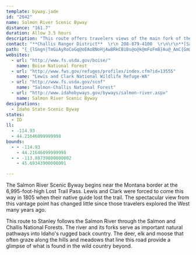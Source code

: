 ```yaml
---
template: byway.jade
id: "2042"
name: Salmon River Scenic Byway
distance: "161.7"
duration: Allow 3.5 hours
description: "This route offers travelers views of the main fork of the Salmon River from near its headwaters as well as views of the White Cloud, Lemhi and Bitterroot mountains and the Lost River."
contact: "**Challis Ranger District**  \r\n 208-879-4100  \r\n\r\n**[Salmon-Challis National Forest](http://www.fs.fed.us/r4/sc/)**\r\n208-756-5100\r\n\r\n**[Sawtooth National Forest](http://www.fs.fed.us/r4/sawtooth/)**\r\n208-737-3200"
path: "{_{lGngn|TmGiAyRoCoGq@oEAoBNoHjAwBRkCBiBs@o@k@mFoFmB}Au@_AmC{Gm@qBUmF[}Bg@iBgEiJuAoDoAwBwAeBiC{DoHoQmA{BaD_FiEoH}GmMeF{IcAyB_@sA_@eCQ_Ge@cDgEuRmDwQaByHQgDhAaLNwD@{CKuAc@}BoCgJkAuH]mAcAsAi@_@cEgAcBeA}EyBuAgBa@cAa@uBMyD?eFViB~CaMn@sDH_ABeIJaIEaEIeAy@oCoAcB}VaXsAqCoA{Ei@sEi@aSQaC{AmG_AgCuByDc@g@sBiAgBUqBDwXe@gC]kBg@oB_A{B{AyAkAYe@gFcN_LcToBgE[_BKwB@y@h@mC`@aAvAmBnA_AlB}@nDmAlCyA`EaD|BqDl@oAz@}Bd@aBj@iCf@sDZ_GRsCNm@Ne@h@s@rDqCnByCXy@Js@BgDQeFQuBQmA]q@uDaFq@eBOkAKaB?_BBk@d@oDAmF]_Es@uCy@eF}@aLa@mA}@aA{DyBaA}@e@y@cAaDKy@?{Dj@mFx@wFBwBOcAa@kAeCqDe@oAcAiFIsAB_Bd@sDbDaSpDyRZeAr@sAh@s@nDcDlBoDZeAV{AJeCEyAM}@kAaCqIiHe@w@]mAYsB_@sGHoFh@eEHsAIyASy@u@mA_Aq@wBgAoBeB}ByEsBoFQqACgANgCnAqG`AuC~CmH~AaC|FqGl@{AJmA?yB_AsE_@eAmDcF_@eBO_CCmADyAv@{F@cAa@{HCkBNcEl@aINsE?kBEy@[sAkAaDo@_Fg@uA_AeBoAyCiA_EcEuHo@mBwC{K{@yDc@gD@eBH{@rC{VBeD_@{Hc@oTH{ANqAXu@bBqC`@{@Ry@Bk@OgB_@}@w@k@e@M_CMqE?sA_@w@s@{DuGc@yAOkBBeCJgA\\mAZi@`Au@nFeClAy@fK{MbBuCh@yAbAyCTmAj@wDBmDYoDsBaHK_A?eAd@gExAsGLsAJsCHeIJcBh@sC`DgMtAsErBgDxBmCh@kAr@kCxAqK@sAG_BqD_NKcCJyBNiAdAcC|DeGjCyETu@n@wFb@oIh@uBbDsIXmADsBh@{IZgD|@eCrCgDnBeBlAyA|CkEn@yAvA{E`DmJr@uAbB_B|Aw@bHiBhBiAxBoBd@s@Zy@Jy@OyAcBeFu@yAiD_E{E{DkKsLoAiB}@qBY{@YyBA_ADmB\\_FhBiKjAsChCeEpAaC`AsDhKeh@xA{HxAcMf@kHZaI?uDIyAc@kCo@iBsBmE[cAa@mBe@aGO{Dc@qCu@gDiAsDcP{e@}@_DMcA?yAd@mBXa@fB_AhDeAhAg@n@k@r@gAj@sA^wAVyBDaDo@aTOwJNkDr@cJJgDIsD[kCcBuGsDuO}@gDe@_CYgDc@{IKqFNiCXwBd@{AbAyBhHuMl@kBVkAFaCEuBIoA[uAgE_MqGoPs@gCs@uDa@wDmAyTHkCRuB`@}BlB{Hn@oG?kCKoAqCoQAqAH_BLeAzCiItCuKvAgEj@kArBsBv@e@xAa@fIq@r@Mt@i@v@cAJk@NaBCwBO{@[y@i@q@w@_A_EyCyCaAaB]}M[{BWeA_@o@y@s@{BOeAEyAf@yIz@iMC{Ge@_FsDwTOwA?mAT_Bn@mB|@aAlFyDd@s@b@_AZqAlRwsAZ_FAyAWgC[_Be@oAi@eA}@eAkIgGa@m@YkAEqADmAXu@d@o@~@i@xLyEhBmAbCeCxA{B`AkCf@kE?aC_@mCiAsFy@uFMsAIcBBiBRwF^oDXkAlDgNhEqQtAyG|@oIHuCCkA]gFqEe]i@mJ}@um@OmDKw@m@eCoBcEmE{GyA}A}CkCsB{AyDyBcP_HoBaA}@y@i@k@{@aCY{AIcB?oAVwB`B}J`VgsAhAgF~@_DbC_GbCcEtCeDjBgB`BgAfDeBvI_D~@q@|@{@`A}Bl@uCbAaLCsBAs@YeBm@{BoCmEiC_FuBuF}AqG_CwSc@mBqA{Ck@_AoB_B_JsCySgGyDeBsBgBiBsBy@kAeBuD}Mee@_AkEYcDCwCPcDbE{^RgCF_B?gFYiG{@mIc@_DeBmIg@cDo@_KsA}LCiCL{BRsA^eBd@uA~AeD~HqRnBeF~@yCl@kCb@oF@gCImCoCoXiBiU?yAn@}IjA_GpAeEzPac@t@mDNgCAmDWyCWkBsBiISyAEcCHcJM{EcAuROuIBcCr@eShAiSx@_JhAoIbB{HtBoI\\eBPgDB_BOgDCmBfAeNJiCIwGQaEc@gFoBs\\IkC?wJIiAc@eC_@{Ay@gBo@gAoVsWwAaB}AeCwFoKkDiE{FeFiUcRqJoHiCkCqDgHuAgG[eCy@oLQyA[wAYcAcAkBkAqAwBmAyAY}AAePh@oDOgBWoBm@}BkAsBeBwBaCkAeBy@gBmCgJs@oHg@yJg@gE[oA}@iCu@{AaAsAqAmA}AeAiAe@mI_BuHoByAk@qIeEwImFoJaFyJaGmSaLsc@cW{KyEwGcBg[qGuAEy@HcCt@uEdBiCd@yBLcDSaL}BmPaAuC?iCPcSzBiCJwDYoBe@sB_AwBsA}C{C{A_CuDeIqCuDw@s@iAw@sDgAkY_HkBu@cDsBiA_AsAmBaBwCkBuFo@eDc@mDIiDHqJEwFWeDa@sBc@yAy@kBuNeYiAmBwBaBcCy@kCWi@@qHrBoAHsBIo@O{JeEmG{BuDeAiFy@}De@cHM{HRib@fC_Bd@aJnE}Bb@iBDsCe@gCmA{@}@uZ_`@kByCiIiS{AuBsAeAqCsA{@SeCIwC\\qBx@yBfBoAjByCxGwQtg@q@~AcAxA_BnA}A^oA?mAOo@Yov@yf@uNaM}CyAqUmJwF{CkRaLy@s@{AmB}@qBcAmE}@sCwAuCmAcAoQiGwAWuBYgOMaCe@}B_AmGmEqEyD_BuBcBkC_BkDsAmDwAcFqO{p@oBmGgBsDqDoFeDyCs@YmCe@oBCs@JuA\\}Ar@y@n@_CbCiBrAcBRiPqA}HaAgF_@sDEwCJ}Fl@{LjBsFLaIk@yKmA{d@aGuHkAmFsAcE{A}H_Eac@wVoGeEcDgCkH_IgDmEeD}FeEsIoH}Q}CxCaF`E_h@r^wFjDsx@xb@_GdCeFrAkGn@qo@H{KKcC_@yAg@oCcB}BiBuvCwhCsEsDgFyB}A_@wEa@mFZeDx@eOrGaFxAmEr@}GJcTgCkKqBgKmC_N_FyBi@etAsX{AAwBRkJ~BcC^wBJqDCyD_@yF{@kHeBoFy@{KaAsCEaBLyD~@mEdByEtAqAPsBAgO_E}Cq@kLu@oSkB}B_@gEkBoCiCwBkDy@mBgI{Z_A{BiAkBs@{@_DgCqi@__@oBeBwDsEmQ}XsBkE}D_KiBeDu@y@_CgBk\\gOyA_AiC{BwS{XgIiLyBaE}BsF_AgCiB_Hy@kE_AiHiEoo@aBgMyPos@}J_a@{CoRi@{Bm@wBgCcFqKuVmAmEyAaHiFah@i@mRYaDcBcNEw@CoOb@eWWkEi@gEaAuDs@kBiBaDqCsCeAs@gCkAcGsAuAk@eN{GyAeAqAsAqAmBaBkEeLaa@aAcB}@}@uBqA}@WiE[}TeA}C@iB\\gBt@oFpEg@^eAZ}@NeA@iBQyAg@sA_AuA_BmFqIwAcB}{@wt@qCaCiCcD{AiCal@wfAyB_DaIoIc@s@y@yBiA{D}@sBUYuAqA}Am@eAKiA?_OfFs@KsD{Ci@s@mA_DmDwOkA_CgCsDkAq@}E?{BS{Ay@gAkAkC{DkKoMgF{H_AeCkBcKkLsr@q@oBc@w@oPiUmAmAuAaCy@q@k@WsAPmAp@gBfBuAdAsA^kAFs@GsAWgCgByFkFi@aAc@_BKaBOeE?oIsAgP}@uCcCeEmAmCgAmDaC{Ji@gEQ_EQ_Bw@aBs@_Ay@m@}Ak@q@E}CPs@EsGyBgFe@_A[iAu@iBi@wB?ePqAuMgBcD]_ABy@TcLxG_ElA}GlAmBG}HkC}CoAmCkBiFoFgC}Ci@aAiDcMo@yCIwBOiJIaAS_AoD_LcB{DcBsBcEwB_A[mAS_COsDp@iB~@}AzAYb@UjAd@tENrKOnBe@pBcCbEsBxBs@^y@VwDRuAGoA]yA{@qF{EsAkB{@_BmDsFiBeAm@S_AEoAP{Aj@kD`AwGd@gDx@o@XwJlGqFpByCl@iAFgBYoEaBsBqA}@s@gBeCkA_CUgASa@UeA_AsIaCuI[q@_@_@}@g@sAYeA?c@^_@l@_AxDYr@eAjAs@fAiC`Gy@jCmAzJy@rDi@xAu@~AcAdAeBt@mAVcBHuAAoFa@WOgAgAaA[aEKyCNmf@rJwEj@mE~@mAr@sEhG_FxEmE~C{DzByCxAqDhCmXn`@eA|@qAf@qCHcDu@kKgDgI{By@c@i@m@mAuBi@eBw@kEg@cF}Ec[i@{BuAkC_a@al@qD{EyEgEcAs@mEwBgG{A}Fq@wHwAqBaAm@m@gA}A_BcD{Me]eEkJuDsDwB{Ay@WwCY{CMuFFoVxEkJV}T_AyEk@}DgAkYaGcFWsBLgI|BeKlEmFhBoCp@cCR}CAyBWgBa@yCeAyAw@cCiBsMuMuB}AeAa@mASu@CgGp@yA@iAMePgFgBs@qCyBwGuIqAsAs@k@oBs@}BEoAXq@^iIxHiCxAmBz@eB^gBPiDCwBYyAa@iDmByBmB}DyE}CaFyBsEqVqk@o@gAi@k@cCcBiAe@yAWsDFw@JwBp@kAr@gB`BqBxBiBdCsAdCmEnJoRd_@oAzAcAt@gAXe@@mBMe@QyAmAiAyBk@eCMyB?{An@gDhBqFv@{ClFk]DuCOsBUeAmAgCo@e@wCq@_BFoMhCeAZw@`@_I|GuQpPwCpBmB^yQtAyBMgCaAyWmSyA_@yBJiAl@}@|@u@`Be@fDg@rBu@~As@z@y@p@eAd@kCP{@QiRuIwA_AiFeEy@g@iA]iD?{HjBaI~BaGlA_DVy@C}Dk@{Bo@_PuKqEeA}AEgBJeOrD{@R_B?cA_@cAy@m@y@y@_B}HiSsAaBkAy@mBe@sBSyCIiOlBeA?}Ao@[]c@o@s@_B[}C@{AlByJ^qFEkB_@eC_@sBaBgDuB_CcBuA}BoAiCY}A?cBPyBp@iBhAi@h@{AlBiAzBcApCoFhSwArCiBhBs@b@gBr@{@PiAHo@AaAMuAe@cBeAe@e@iBiCo@kBwAyGcF_[cBqEcAuAaAmAaAw@kAk@}A_@yL{@iCLyAjAUd@e@~ACzATfIAlBo@xDs@fBsAdBcBjBsCrC_Ar@oAf@cARo@HyBQsBs@sByAi@m@mByCy@cA}BuAeBe@kEe@gB_@uGsCmEuB_BcAgGoCyA]cTmBcDu@sD_CaCeDi@gAyB{FgG{Q_DgKqKi[}@uAoAsA}BeAy@K_BAsA^{FlC_Cz@sAJiCWyC_BgXeUgFsCiBk@yCe@mWmAcB_AoAuAs@_BqB{HkAyB}BgCwDyCoBcAqFoBoB_AyByAmUcSiEkD}B{A_Bk@wAMkB@yKjBuAJ{CKyVmC}Hg@_FIwTgCad@[cC_@cHiByDU}A@sBXuBh@gBt@uCxB{FjGgBvAcDhB_Cn@oPvCsCReASu@SmAcAy@aAm@gAeBkEgBoBiGqDmAgAwGeI}BaEyEuKgBkCwA{AmA}@mCy@sDaBiAgAgEaGo@q@w@_@oEaBmCw@y@k@aFcHkBkB}F{E{DkB{PgG{QcD{Bw@cG{DaKmH_PaKgCeAuBa@wBUaLj@mCb@}HXmsCN__@PcjAA_p@LagBM}CWoAa@gZyQyRoMeHlVcCjJgGnS{@fDkEzJoAx@{@Eq@UuCyDcAy@oAm@uEcBuCs@mBUuA?mFf@yPjCmw@lCopBR}I_@at@_GgJa@wB_@_DwAgGwDoPmMgDsB}DqBuDsAkDy@iEy@uDSiEPcBX{Af@e^hS}GjCmBXqDRuDKqj@iIuL}AgFO}CY}{E@cBP}GhBwDpCoLzJqRlOqKpJ{H~JiAfAwD~CgKzHaBz@qA\\wC^}AKwGgBcX{IsCi@yFo@mCEwDLyUjC}NlBoGnCwG|FuE`Hs@xAuCzHyCzKoBfI]dB[`CSrBHzS]`DmIxd@}AtFk@xAs@fAcA|@iD~BsBt@iCViA@qDSyDkAyAs@yBaBmB_C_ByB_PyWaLgQsA{AyBqAiAKyARsAd@cBjAgAlAaBxC}@lBoA~DqEnTiD|QwGj\\u@zDShCCrAHrATzAf@xAn@fAdAjAv@^hAXvGWdAT|BfB^j@x@fBXfAXlCCrD[vBi@hBmAhCcCbDsErEmC|AmBr@}E`@}BD}Dy@_ZmKwDgAcCE_Cl@wC|AO`@iAzAuD~JgBlFu@xCS~AOfDDxBNrB^dCx@tCrA~D~@xBtTd_@dD`Fx@xAj@fBXfAHp@DlBOxBi@pBsBzCmCdBkBf@cBJcCKsAWcBo@a\\oRwKaF_d@oLaCQka@c@sB\\mAf@yAxAuAxBkLtTgDfHcCbI{Jh_@u@~BcAzBwAjCaOjOy@|Ak@zAw@fDOlBEjCE|OSjAOVgDfEcLvMkHxHoNbKeA~@qA~Ak@jAcH|QgD`HcB~BcClByAj@yD`@_\\UsYm@uIo@qXgCiE{Ay@i@gGiFmC}AyBm@oEg@cBE{Gd@wG?qFq@eIuAaIkCeIyDgGaCkR{G{BSuBEkDR_e@rHcHnAqVxD}Gl@}F\\_a@^u\\F}Ie@mGaAmDw@aKoDmQoIsHyCuE_DsBsBuBgCmDwGcG}M}DaIcAgDiRwd@_B_DcDoFeXm_@gFgFkD}C}EoDwFeFkGsGcDsEcGkKkFmMiBaGy@gDo@eF}AoOk@aESaAiAyD_B_EwC{E_DmE}CsDgE_E{N_Kqk@a^gCcAkDg@e_@mBgCg@cZmIco@iPiImBy@@wH`Ac_@~F}DdBiFzEcv@heAgEtE_CjBuKhGkOdH{LnDgJ`BeEjAyFfCeHvDyEtEyE~FkDnFqEnKmDjLuIl^iB~EgBnD_ErE}CjC}C`BcA^yA\\mGr@{Jx@qL`DaEF}AOuCeAaCeBkAqAs@iAiAeCyE{LmBkCyC{Bm@]_Bo@wBI}KxAoPxCsC\\ib@lBsBf@uAr@gEvDmDtDwBfBqAr@oBh@kCJ}QiAwPu@kK@aJj@iB^cBf@aEvBiA`@yBVa}@QeMPcHxAqGrBaI`D}Bj@wJL_Bd@mAl@oAVwHsA_AIqEl@mKGiNjAcFjAaB`AeBr@oAL}AGgH{CsDQyB~@_AdAwB`FyDnHs@~Co@`GU~@U^w@j@s@EYSa@eBHeBnBsJdCcKr@yEb@aE?sCYeDmA{CuCsBqDsBuByDYyA_AcNYeCmG_JoMiJcAkA_A}AaDoCkAg@o@m@y@mB]mCc@eCq@kBo@_Aw@u@}Bs@uCq@oAAsB^}@?o@]Ue@Kg@Cw@N{@P_@f@Sx@KlETjASlA{@r@sC?_COmBC}Ab@wEIsC_@w@cASe@Ji@n@OjBtA~II~AQlAi@x@cAXwAQ{DaAc@]o@kAiBoIaAaB{@y@}B_AsCe@yEkBsA[sAQiDBcAQiCgBo@sBc@}BYaGe@kB{@i@q@@m@j@kAdD_AhAs@Xu@Jy@Mw@Ys@}@uC}Hy@yA_AKcA~@o@jDWr@Wf@_@Xi@Lm@AmBc@u@Hu@LgDjAsCLoAScDkBcB{AiBeDo@y@}@e@o@J_@d@_@~@I`BYnW]zB{@jBgAdAaC^"
websites: 
  - url: "http://www.fs.usda.gov/boise/"
    name: Boise National Forest
  - url: "http://www.fws.gov/refuges/profiles/index.cfm?id=13555"
    name: "Lewis and Clark National Wildlife Refuge-WA"
  - url: "http://www.fs.usda.gov/scnf"
    name: "Salmon-Challis National Forest"
  - url: "http://www.idahobyways.gov/byways/salmon-river.aspx"
    name: Salmon River Scenic Byway
designations: 
  - Idaho State Scenic Byway
states: 
  - ID
ll: 
  - -114.93
  - 44.21646099999998
bounds: 
  - - -114.93
    - 44.21646099999998
  - - -113.88739800000002
    - 45.69343900000001

---
```


The Salmon River Scenic Byway begins near the Montana border at the 6,995-foot-high Lost Trail Pass. Lewis and Clark were forced to come this way in 1805 when their native guide lost the trail. The spectacular view from this vantage point has changed little since those travelers explored the West many years ago.

This route to Stanley follows the Salmon River through the Salmon and Challis National Forests. The river and its forks serve as important natural pathways into Idaho's rugged back country. The deer, elk and moose that often graze along the hills and meadows that line this road provide a glimpse of what is found in the wild country beyond.
